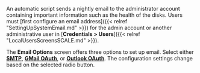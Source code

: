 &NewLine;

An automatic script sends a nightly email to the administrator account containing important information such as the health of the disks.
Users must [first configure an email address]({{< relref "SettingUpSystemEmail.md" >}}) for the admin account or another administrative user in [**Credentials > Users**]({{< relref "LocalUsersScreensSCALE.md" >}}).

The **Email Options** screen offers three options to set up email.
Select either [**SMTP**](#smtp), [**GMail OAuth**](#gmail-oauth), or [**Outlook OAuth**](#outlook-oauth).
The configuration settings change based on the selected radio button.
